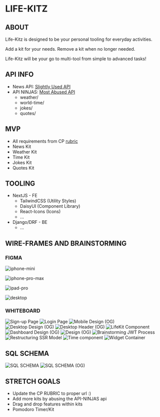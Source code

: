 # LIFE-KITZ

## ABOUT

Life-Kitz is designed to be your personal tooling for everyday activities.

Add a kit for your needs.
Remove a kit when no longer needed.

Life-Kitz will be your go to multi-tool from simple to advanced tasks!

## API INFO

- News API: [Slightly Used API](https://newsapi.org/)
- API NINJAS: [Most Abused API](https://api-ninjas.com/)
  - weather/
  - world-time/
  - jokes/
  - quotes/

## MVP

- All requirements from CP [rubric](https://www.youtube.com/watch?v=dQw4w9WgXcQ)
- News Kit
- Weather Kit
- Time Kit
- Jokes Kit
- Quotes Kit

## TOOLING

- NextJS - FE
  - TailwindCSS (Utility Styles)
  - DaisyUI (Component Library)
  - React-Icons (Icons)
  - ...
- Django/DRF - BE
  - ...

## WIRE-FRAMES AND BRAINSTORMING

### FIGMA

![iphone-mini](./dev-documents/wire-frames/iphone-mini.png)

![iphone-pro-max](./dev-documents/wire-frames/iphone-pro-max.png)

![ipad-pro](./dev-documents/wire-frames/ipad-pro.png)

![desktop](./dev-documents/wire-frames/desktop.png)

### WHITEBOARD

![Sign-up Page](./dev-documents/whiteboarding/signup_page.JPG)
![Login Page](./dev-documents/whiteboarding/login_page.JPG)
![Mobile Design (OG)](./dev-documents/whiteboarding/mobile.JPG)
![Desktop Design (OG)](./dev-documents/whiteboarding/desktop.JPG)
![Desktop Header (OG)](./dev-documents/whiteboarding/desktop_header.JPG)
![LifeKit Component](./dev-documents/whiteboarding/lifekit.JPG)
![Dashboard Design (OG)](./dev-documents/whiteboarding/dashboard.JPG)
![Design (OG)](./dev-documents/whiteboarding/sql_design_proto.JPG)
![Brainstorming JWT Process](./dev-documents/whiteboarding/jwt.JPG)
![Restructuring SSR Model](./dev-documents/whiteboarding/restructuring_ssr.JPG)
![Time component](./dev-documents/whiteboarding/time_component.JPG)
![Widget Container](./dev-documents/whiteboarding/widget_container.JPG)
  
## SQL SCHEMA

![SQL SCHEMA](./dev-documents/whiteboarding/sql_schema.png)
![SQL SCHEMA (OG)](./dev-documents/whiteboarding/sql_schema_og.JPG)

## STRETCH GOALS

- Update the CP RUBRIC to proper url  :)
- Add more kits by abusing the API-NINJAS api
- Drag and drop features within kits
- Pomodoro Timer/Kit
